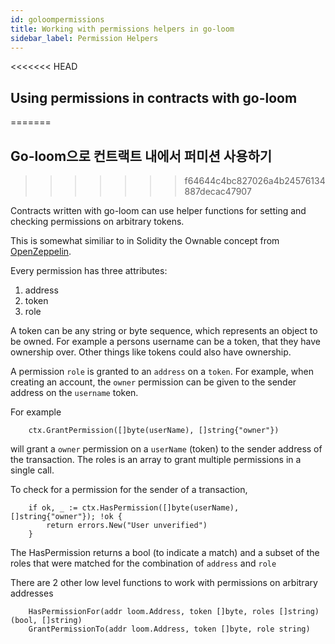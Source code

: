 ```yaml
---
id: goloompermissions
title: Working with permissions helpers in go-loom
sidebar_label: Permission Helpers
---
```

<<<<<<< HEAD

## Using permissions in contracts with go-loom
=======
## Go-loom으로 컨트랙트 내에서 퍼미션 사용하기
>>>>>>> f64644c4bc827026a4b24576134887decac47907

Contracts written with go-loom can use helper functions for setting
and checking permissions on arbitrary tokens.

This is somewhat similiar to in Solidity the Ownable concept from [OpenZeppelin](https://github.com/OpenZeppelin/openzeppelin-solidity/blob/master/contracts/ownership/Ownable.sol).

Every permission has three attributes:
1. address
2. token
3. role

A token can be any string or byte sequence, which represents an object to be owned. For example a persons username can be a token, that they have ownership over. Other things like tokens could also have ownership.

A permission `role` is granted to an `address`
on a `token`. For example, when creating an account, the `owner` permission can be given to the
sender address on the `username` token.

For example

```
	ctx.GrantPermission([]byte(userName), []string{"owner"})
```

will grant a `owner` permission on a `userName` (token) to the sender address of the transaction.
The roles is an array to grant multiple permissions in a single call.

To check for a permission for the sender of a transaction,

```
	if ok, _ := ctx.HasPermission([]byte(userName), []string{"owner"}); !ok {
		return errors.New("User unverified")
	}
```
The HasPermission returns a bool (to indicate a match) and a subset of the roles that were
matched for the combination of `address` and `role`

There are 2 other low level functions to work with permissions on arbitrary addresses

```
	HasPermissionFor(addr loom.Address, token []byte, roles []string) (bool, []string)
	GrantPermissionTo(addr loom.Address, token []byte, role string)
```
